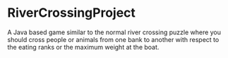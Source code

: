 # RiverCrossingProject
A Java based game similar to the normal river crossing puzzle where you should cross people or animals from one bank to another with respect to the eating ranks or the maximum weight at the boat.
